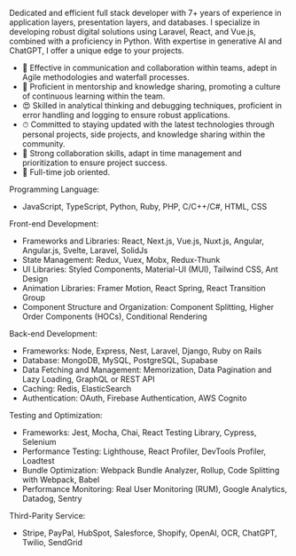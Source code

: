 Dedicated and efficient full stack developer with 7+ years of experience in application layers, presentation layers, and databases. I specialize in developing robust digital solutions using Laravel, React, and Vue.js, combined with a proficiency in Python. With expertise in generative AI and ChatGPT, I offer a unique edge to your projects.
- 🚀 Effective in communication and collaboration within teams, adept in Agile methodologies and waterfall processes.
- 👋 Proficient in mentorship and knowledge sharing, promoting a culture of continuous learning within the team.
- 😍 Skilled in analytical thinking and debugging techniques, proficient in error handling and logging to ensure robust applications.
- ⏱  Committed to staying updated with the latest technologies through personal projects, side projects, and knowledge sharing within the community.
- 🍻 Strong collaboration skills, adapt in time management and prioritization to ensure project success.
- 💼 Full-time job oriented.

Programming Language:
- JavaScript, TypeScript, Python, Ruby, PHP, C/C++/C#, HTML, CSS

Front-end Development:
- Frameworks and Libraries: React, Next.js, Vue.js, Nuxt.js, Angular, Angular.js, Svelte, Laravel, SolidJs
- State Management: Redux, Vuex, Mobx, Redux-Thunk
- UI Libraries: Styled Components, Material-UI (MUI), Tailwind CSS, Ant Design
- Animation Libraries: Framer Motion, React Spring, React Transition Group
- Component Structure and Organization: Component Splitting, Higher Order Components (HOCs), Conditional Rendering

Back-end Development:
- Frameworks: Node, Express, Nest, Laravel, Django, Ruby on Rails
- Database: MongoDB, MySQL, PostgreSQL, Supabase
- Data Fetching and Management: Memorization, Data Pagination and Lazy Loading, GraphQL or REST API
- Caching: Redis, ElasticSearch
- Authentication: OAuth, Firebase Authentication, AWS Cognito

Testing and Optimization:
- Frameworks: Jest, Mocha, Chai, React Testing Library, Cypress, Selenium
- Performance Testing: Lighthouse, React Profiler, DevTools Profiler, Loadtest
- Bundle Optimization: Webpack Bundle Analyzer, Rollup, Code Splitting with Webpack, Babel
- Performance Monitoring: Real User Monitoring (RUM), Google Analytics, Datadog, Sentry

Third-Parity Service:
- Stripe, PayPal, HubSpot, Salesforce, Shopify, OpenAI, OCR, ChatGPT, Twilio, SendGrid

